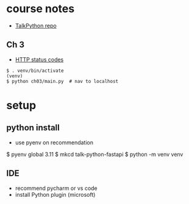 
# course notes

- [TalkPython repo](https://github.com/talkpython/modern-apis-with-fastapi)

## Ch 3

- [HTTP status codes](https://www.webfx.com/web-development/glossary/http-status-codes/)


```
$ . venv/bin/activate
(venv) 
$ python ch03/main.py  # nav to localhost
```


# setup

## python install

- use pyenv on recommendation

$ pyenv global 3.11
$ mkcd talk-python-fastapi
$ python -m venv venv


## IDE

- recommend pycharm or vs code 
- install Python plugin (microsoft) 


